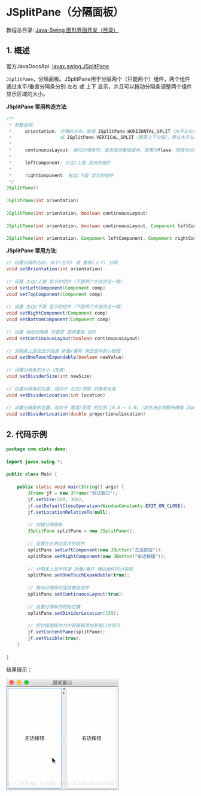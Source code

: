 # JSplitPane（分隔面板）

教程总目录: [Java-Swing 图形界面开发（目录）](../README.md)

## 1. 概述

官方JavaDocsApi: [javax.swing.JSplitPane](https://docs.oracle.com/javase/8/docs/api/javax/swing/JSplitPane.html)

`JSplitPane`，分隔面板。JSplitPane用于分隔两个（只能两个）组件，两个组件通过水平/垂直分隔条分别 左右 或 上下 显示，并且可以拖动分隔条调整两个组件显示区域的大小。

**JSplitPane 常用构造方法**:

```java
/**
 * 参数说明:
 *     orientation: 分隔的方向，取值 JSplitPane.HORIZONTAL_SPLIT（水平左右分隔） 
 *                  或 JSplitPane.VERTICAL_SPLIT（垂直上下分隔），默认水平左右分隔。
 *                  
 *     continuousLayout: 拖动分隔条时，是否连续重绘组件，如果为flase，则拖动分隔条停止后才重绘组件。
 *     
 *     leftComponent: 左边/上面 显示的组件
 *     
 *     rightComponent: 右边/下面 显示的组件
 */
JSplitPane()

JSplitPane(int orientation)

JSplitPane(int orientation, boolean continuousLayout)

JSplitPane(int orientation, boolean continuousLayout, Component leftComponent, Component rightComponent)

JSplitPane(int orientation, Component leftComponent, Component rightComponent)
```

**JSplitPane 常用方法**:

```java
// 设置分隔的方向，水平(左右) 或 垂直(上下) 分隔
void setOrientation(int orientation)

// 设置 左边/上面 显示的组件（下面两个方法完全一致）
void setLeftComponent(Component comp)
void setTopComponent(Component comp)

// 设置 左边/下面 显示的组件（下面两个方法完全一致）
void setRightComponent(Component comp)
void setBottomComponent(Component comp)

// 设置 拖动分隔条 时是否 连续重绘 组件
void setContinuousLayout(boolean continuousLayout)

// 分隔条上是否显示快速 折叠/展开 两边组件的小按钮
void setOneTouchExpandable(boolean newValue)

// 设置分隔条的大小（宽度）
void setDividerSize(int newSize)

// 设置分隔条的位置，相对于 左边/顶部 的像素长度
void setDividerLocation(int location)

// 设置分隔条的位置，相对于 宽度/高度 的比例 [0.0 ~ 1.0]（该方法必须要先确保 JSplitPane 已经有宽高值，否则无效）
void setDividerLocation(double proportionalLocation)
```

## 2. 代码示例

```java
package com.xiets.demo;

import javax.swing.*;

public class Main {

    public static void main(String[] args) {
        JFrame jf = new JFrame("测试窗口");
        jf.setSize(300, 300);
        jf.setDefaultCloseOperation(WindowConstants.EXIT_ON_CLOSE);
        jf.setLocationRelativeTo(null);

        // 创建分隔面板
        JSplitPane splitPane = new JSplitPane();

        // 设置左右两边显示的组件
        splitPane.setLeftComponent(new JButton("左边按钮"));
        splitPane.setRightComponent(new JButton("右边按钮"));

        // 分隔条上显示快速 折叠/展开 两边组件的小按钮
        splitPane.setOneTouchExpandable(true);

        // 拖动分隔条时连续重绘组件
        splitPane.setContinuousLayout(true);

        // 设置分隔条的初始位置
        splitPane.setDividerLocation(150);

        // 把分隔面板作为内容面板添加到窗口并显示
        jf.setContentPane(splitPane);
        jf.setVisible(true);
    }

}
```

结果展示：

![java-swing4_3](../images/java-swing4_3.gif)